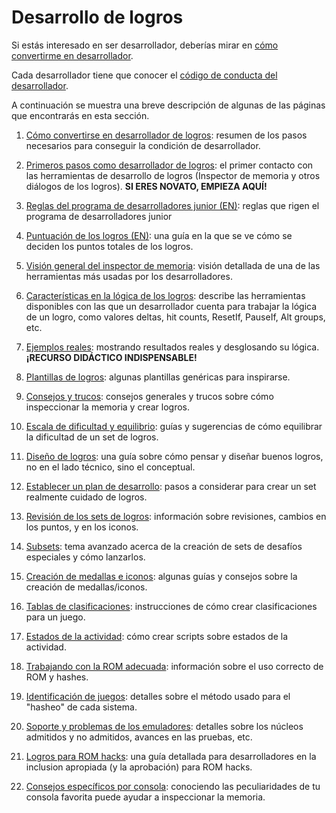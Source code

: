 # Desarrollo de logros

Si estás interesado en ser desarrollador, deberías mirar en [cómo convertirme en desarrollador](/es/developer-docs/how-to-become-an-achievement-developer).

Cada desarrollador tiene que conocer el [código de conducta del desarrollador](/es/guidelines/developers/code-of-conduct).

A continuación se muestra una breve descripción de algunas de las páginas que encontrarás en esta sección.

1. [Cómo convertirse en desarrollador de logros](/es/developer-docs/how-to-become-an-achievement-developer): resumen de los pasos necesarios para conseguir la condición de desarrollador.

2. [Primeros pasos como desarrollador de logros](/es/developer-docs/getting-started-as-an-achievement-developer): el primer contacto con las herramientas de desarrollo de logros (Inspector de memoria y otros diálogos de los logros). **SI ERES NOVATO, EMPIEZA AQUÍ!**

3. [Reglas del programa de desarrolladores junior (EN)](/developer-docs/jr-dev-rules): reglas que rigen el programa de desarrolladores junior

4. [Puntuación de los logros (EN)](/developer-docs/achievement-scoring): una guía en la que se ve cómo se deciden los puntos totales de los logros.

5. [Visión general del inspector de memoria](/es/developer-docs/memory-inspector): visión detallada de una de las herramientas más usadas por los desarrolladores.

6. [Características en la lógica de los logros](/es/orphaned/achievement-logic-features): describe las herramientas disponibles con las que un desarrollador cuenta para trabajar la lógica de un logro, como valores deltas, hit counts, ResetIf, PauseIf, Alt groups, etc.

7. [Ejemplos reales](/es/developer-docs/real-examples): mostrando resultados reales y desglosando su lógica. **¡RECURSO DIDÁCTICO INDISPENSABLE!**

8. [Plantillas de logros](/es/developer-docs/achievement-templates): algunas plantillas genéricas para inspirarse.

9. [Consejos y trucos](/es/developer-docs/tips-and-tricks): consejos generales y trucos sobre cómo inspeccionar la memoria y crear logros.

10. [Escala de dificultad y equilibrio](/es/developer-docs/difficulty-scale-and-balance): guías y sugerencias de cómo equilibrar la dificultad de un set de logros.

11. [Diseño de logros](/es/developer-docs/achievement-design): una guía sobre cómo pensar y diseñar buenos logros, no en el lado técnico, sino el conceptual.

12. [Establecer un plan de desarrollo](/es/developer-docs/set-development-roadmap): pasos a considerar para crear un set realmente cuidado de logros.

13. [Revisión de los sets de logros](/es/guidelines/content/achievement-set-revisions): información sobre revisiones, cambios en los puntos, y en los iconos.

14. [Subsets](/es/guidelines/content/subsets): tema avanzado acerca de la creación de sets de desafíos especiales y cómo lanzarlos.

15. [Creación de medallas e iconos](/es/guidelines/content/badge-and-icon-guidelines): algunas guías y consejos sobre la creación de medallas/iconos.

16. [Tablas de clasificaciones](/es/developer-docs/leaderboards): instrucciones de cómo crear clasificaciones para un juego.

17. [Estados de la actividad](/es/developer-docs/rich-presence): cómo crear scripts sobre estados de la actividad.

18. [Trabajando con la ROM adecuada](/es/guidelines/content/working-with-the-right-rom): información sobre el uso correcto de ROM y hashes.

19. [Identificación de juegos](/es/developer-docs/game-identification): detalles sobre el método usado para el "hasheo" de cada sistema.

20. [Soporte y problemas de los emuladores](/es/general/emulator-support-and-issues): detalles sobre los núcleos admitidos y no admitidos, avances en las pruebas, etc.

21. [Logros para ROM hacks](/es/guidelines/content/achievements-for-rom-hacks): una guía detallada para desarrolladores en la inclusion apropiada (y la aprobación) para ROM hacks.

22. [Consejos específicos por consola](/es/developer-docs/console-specific-tips): conociendo las peculiaridades de tu consola favorita puede ayudar a inspeccionar la memoria.
